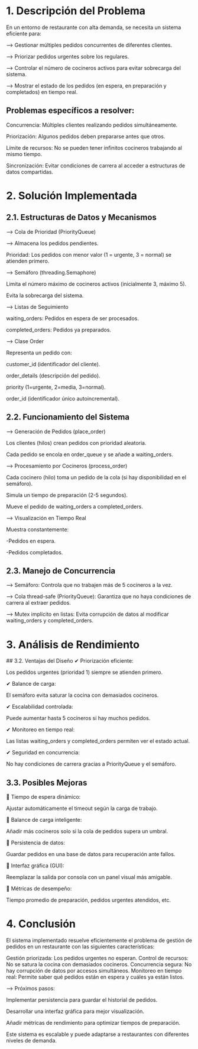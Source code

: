 # 1. Descripción del Problema

En un entorno de restaurante con alta demanda, se necesita un sistema eficiente para:

--> Gestionar múltiples pedidos concurrentes de diferentes clientes.

--> Priorizar pedidos urgentes sobre los regulares.

--> Controlar el número de cocineros activos para evitar sobrecarga del sistema.

--> Mostrar el estado de los pedidos (en espera, en preparación y completados) en tiempo real.

## Problemas específicos a resolver:

Concurrencia: Múltiples clientes realizando pedidos simultáneamente.

Priorización: Algunos pedidos deben prepararse antes que otros.

Límite de recursos: No se pueden tener infinitos cocineros trabajando al mismo tiempo.

Sincronización: Evitar condiciones de carrera al acceder a estructuras de datos compartidas.

# 2. Solución Implementada

## 2.1. Estructuras de Datos y Mecanismos

--> Cola de Prioridad (PriorityQueue)

--> Almacena los pedidos pendientes.

Prioridad: Los pedidos con menor valor (1 = urgente, 3 = normal) se atienden primero.

--> Semáforo (threading.Semaphore)

Limita el número máximo de cocineros activos (inicialmente 3, máximo 5).

Evita la sobrecarga del sistema.

--> Listas de Seguimiento

waiting_orders: Pedidos en espera de ser procesados.

completed_orders: Pedidos ya preparados.

--> Clase Order

Representa un pedido con:

customer_id (identificador del cliente).

order_details (descripción del pedido).

priority (1=urgente, 2=media, 3=normal).

order_id (identificador único autoincremental).

## 2.2. Funcionamiento del Sistema

--> Generación de Pedidos (place_order)

Los clientes (hilos) crean pedidos con prioridad aleatoria.

Cada pedido se encola en order_queue y se añade a waiting_orders.

--> Procesamiento por Cocineros (process_order)

Cada cocinero (hilo) toma un pedido de la cola (si hay disponibilidad en el semáforo).

Simula un tiempo de preparación (2-5 segundos).

Mueve el pedido de waiting_orders a completed_orders.

--> Visualización en Tiempo Real

Muestra constantemente:

-Pedidos en espera.

-Pedidos completados.

## 2.3. Manejo de Concurrencia

--> Semáforo: Controla que no trabajen más de 5 cocineros a la vez.

--> Cola thread-safe (PriorityQueue): Garantiza que no haya condiciones de carrera al extraer pedidos.

--> Mutex implícito en listas: Evita corrupción de datos al modificar waiting_orders y completed_orders.

# 3. Análisis de Rendimiento

## 3.2. Ventajas del Diseño
✔ Priorización eficiente:

Los pedidos urgentes (prioridad 1) siempre se atienden primero.

✔ Balance de carga:

El semáforo evita saturar la cocina con demasiados cocineros.

✔ Escalabilidad controlada:

Puede aumentar hasta 5 cocineros si hay muchos pedidos.

✔ Monitoreo en tiempo real:

Las listas waiting_orders y completed_orders permiten ver el estado actual.

✔ Seguridad en concurrencia:

No hay condiciones de carrera gracias a PriorityQueue y el semáforo.

## 3.3. Posibles Mejoras
🔧 Tiempo de espera dinámico:

Ajustar automáticamente el timeout según la carga de trabajo.

🔧 Balance de carga inteligente:

Añadir más cocineros solo si la cola de pedidos supera un umbral.

🔧 Persistencia de datos:

Guardar pedidos en una base de datos para recuperación ante fallos.

🔧 Interfaz gráfica (GUI):

Reemplazar la salida por consola con un panel visual más amigable.

🔧 Métricas de desempeño:

Tiempo promedio de preparación, pedidos urgentes atendidos, etc.

# 4. Conclusión

El sistema implementado resuelve eficientemente el problema de gestión de pedidos en un restaurante con las siguientes características:

Gestión priorizada: Los pedidos urgentes no esperan.
Control de recursos: No se satura la cocina con demasiados cocineros.
Concurrencia segura: No hay corrupción de datos por accesos simultáneos.
Monitoreo en tiempo real: Permite saber qué pedidos están en espera y cuáles ya están listos.

--> Próximos pasos:

Implementar persistencia para guardar el historial de pedidos.

Desarrollar una interfaz gráfica para mejor visualización.

Añadir métricas de rendimiento para optimizar tiempos de preparación.

Este sistema es escalable y puede adaptarse a restaurantes con diferentes niveles de demanda.
